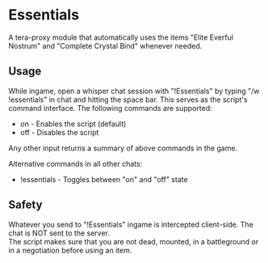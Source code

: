 # Essentials
A tera-proxy module that automatically uses the items "Elite Everful Nostrum" and "Complete Crystal Bind" whenever needed.  
  
## Usage  
While ingame, open a whisper chat session with "!Essentials" by typing "/w !essentials" in chat and hitting the space bar.
This serves as the script's command interface. 
The following commands are supported:  
  
* on - Enables the script (default)  
* off - Disables the script  
  
Any other input returns a summary of above commands in the game.  
  
Alternative commands in all other chats:  
* !essentials - Toggles between "on" and "off" state  
  
## Safety
Whatever you send to "!Essentials" ingame is intercepted client-side. The chat is NOT sent to the server.  
The script makes sure that you are not dead, mounted, in a battleground or in a negotiation before using an item.  